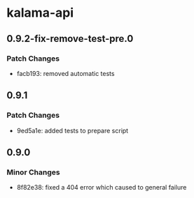 # kalama-api

## 0.9.2-fix-remove-test-pre.0

### Patch Changes

- facb193: removed automatic tests

## 0.9.1

### Patch Changes

- 9ed5a1e: added tests to prepare script

## 0.9.0

### Minor Changes

- 8f82e38: fixed a 404 error which caused to general failure
